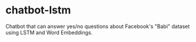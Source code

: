 # chatbot-lstm
Chatbot that can answer yes/no questions about Facebook's "Babi" dataset using LSTM and Word Embeddings.
